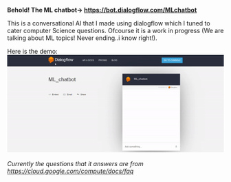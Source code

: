 **Behold! The ML chatbot-> https://bot.dialogflow.com/MLchatbot**

This is a conversational AI that I made using dialogflow which I tuned to cater computer Science questions. Ofcourse it is a work in progress (We are talking about ML topics! Never ending..i know right!).

Here is the demo:
![](Demo.gif)

*Currently the questions that it answers are from https://cloud.google.com/compute/docs/faq*
